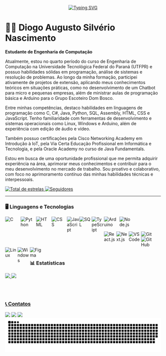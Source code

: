 <p align="center">
  <a href="https://git.io/typing-svg">
    <img src="https://readme-typing-svg.demolab.com?font=Fira+Code&pause=1000&color=F70000&center=true&width=435&lines=%E2%98%85+Welcome+to+my+profile!+%E2%98%85" alt="Typing SVG" />
  </a>
</p>

# 👨‍💻 Diogo Augusto Silvério Nascimento

**Estudante de Engenharia de Computação** 

Atualmente, estou no quarto período do curso de Engenharia de Computação na Universidade Tecnológica Federal do Paraná (UTFPR) e possuo habilidades sólidas em programação, análise de sistemas e resolução de problemas. Ao longo da minha formação, participei ativamente de projetos de extensão, aplicando meus conhecimentos teóricos em situações práticas, como no desenvolvimento de um Chatbot para micro e pequenas empresas, além de ministrar aulas de programação básica e Arduino para o Grupo Escoteiro Dom Bosco.

Entre minhas competências, destaco habilidades em linguagens de programação como C, C#, Java, Python, SQL, Assembly, HTML, CSS e JavaScript. Tenho familiaridade com ferramentas de desenvolvimento e sistemas operacionais como Linux, Windows e Arduino, além de experiência com edição de áudio e vídeo.

Também possuo certificações pela Cisco Networking Academy em Introdução à IoT, pela Via Certa Educação Profissional em Informática e Tecnologia, e pela Oracle Academy no curso de Java Fundamentals.

Estou em busca de uma oportunidade profissional que me permita adquirir experiência na área, aprimorar meus conhecimentos e contribuir para o meu desenvolvimento no mercado de trabalho.
Sou proativo e colaborativo, com foco no aprimoramento contínuo das minhas habilidades técnicas e interpessoais.

<p align="left">
    <a href="https://github.com/DiogoSNs?tab=repositories&sort=stargazers">
        <img 
            alt="Total de estrelas " 
            title="Total de estrelas GitHub" 
            src="https://custom-icon-badges.demolab.com/github/stars/DiogoSNs?color=55960c&style=for-the-badge&labelColor=488207&logo=star&label=estrelas&timestamp=1700000000"
        />
    </a>
    <a href="https://github.com/DiogoSNs?tab=followers">
        <img 
            alt=" Seguidores" 
            title="Me siga no GitHub" 
            src="https://custom-icon-badges.demolab.com/github/followers/DiogoSNs?color=236ad3&labelColor=1155ba&style=for-the-badge&logo=github&label=Seguidores&logoColor=white&timestamp=1700000000"
        />
    </a>
</p>



---

### 🖥️ Linguagens e Tecnologias

<!-- Linguagens de Programação -->
<img align="left" alt="C" title="C" width="40px" style="padding-right: 10px;" src="https://cdn.jsdelivr.net/gh/devicons/devicon@latest/icons/c/c-original.svg"/>
<img align="left" alt="Python" title="Python" width="40px" style="padding-right: 10px;" src="https://cdn.jsdelivr.net/gh/devicons/devicon@latest/icons/python/python-original.svg"/>
<img align="left" alt="HTML" title="HTML" width="40px" style="padding-right: 10px;" src="https://cdn.jsdelivr.net/gh/devicons/devicon/icons/html5/html5-original.svg"/>
<img align="left" alt="CSS" title="CSS" width="40px" style="padding-right: 10px;" src="https://cdn.jsdelivr.net/gh/devicons/devicon/icons/css3/css3-original.svg"/>
<img align="left" alt="JavaScript" title="JavaScript" width="40px" src="https://cdn.jsdelivr.net/gh/devicons/devicon/icons/javascript/javascript-original.svg" />
<img align="left" alt="SQL" title="SQL" width="40px" src="https://cdn.jsdelivr.net/gh/devicons/devicon/icons/mysql/mysql-original.svg" />
<img align="left" alt="TypeScript" title="TypeScript" width="40px" src="https://cdn.jsdelivr.net/gh/devicons/devicon/icons/typescript/typescript-original.svg" />
<img align="left" alt="Arduino" title="Arduino" width="40px" style="padding-right: 10px;" src="https://cdn.jsdelivr.net/gh/devicons/devicon@latest/icons/arduino/arduino-original-wordmark.svg"/>
<img align="left" alt="Node.js" title="Node.js" width="40px" src="https://cdn.jsdelivr.net/gh/devicons/devicon/icons/nodejs/nodejs-original.svg" />

<br><br/>

<img align="left" alt="React.js" title="React.js" width="40px" src="https://cdn.jsdelivr.net/gh/devicons/devicon/icons/react/react-original.svg"/>
<img align="left" alt="Next.js" title="Next.js" width="40px" src="https://cdn.jsdelivr.net/gh/devicons/devicon/icons/nextjs/nextjs-original.svg" />
<img align="left" alt="VS Code" title="VS Code" width="40px" src="https://cdn.jsdelivr.net/gh/devicons/devicon/icons/vscode/vscode-original.svg" />
<img align="left" alt="Git" title="Git" width="40px" src="https://cdn.jsdelivr.net/gh/devicons/devicon/icons/git/git-original.svg" />
<img align="left" alt="GitHub" title="GitHub" width="40px" src="https://cdn.jsdelivr.net/gh/devicons/devicon/icons/github/github-original.svg" />
<img align="left" alt="Linux" title="Linux" width="40px" src="https://cdn.jsdelivr.net/gh/devicons/devicon/icons/linux/linux-original.svg" />
<img align="left" alt="Windows" title="Windows" width="40px" src="https://cdn.jsdelivr.net/gh/devicons/devicon/icons/windows8/windows8-original.svg" />
<img align="left" alt="Figma" title="Figma" width="40px" src="https://cdn.jsdelivr.net/gh/devicons/devicon/icons/figma/figma-original.svg" />

<br></br>
<br></br>


### 📊 Estatísticas



<div>
  <a href="https://github.com/DiogoSNs">
  <img loading="lazy" height="180em" src="https://github-readme-stats.vercel.app/api/top-langs/?username=DiogoSNs&layout=compact&langs_count=7&theme=monokai"/>
  <img loading="lazy" height="180em" src="https://github-readme-stats.vercel.app/api?username=DiogoSNs&show_icons=true&theme=monokai&include_all_commits=true&count_private=true"/>
</div>

<br></br>

### 📞 Contatos 

<div>
<a href="https://www.linkedin.com/in/diogo-nascimento-0378542ba/" target="_blank"><img loading="lazy" src="https://img.shields.io/badge/-LinkedIn-%230077B5?style=for-the-badge&logo=linkedin&logoColor=white" target="_blank"></a> <a href="https://www.instagram.com/diogo_sns/" target="_blank"><img loading="lazy" src="https://img.shields.io/badge/-Instagram-%23E4405F?style=for-the-badge&logo=instagram&logoColor=white" target="_blank"></a>
<a href=""><img src="https://img.shields.io/badge/GitHub-100000?style=for-the-badge&logo=github&logoColor=white">
</div> 

<picture align="center">
  <source media="(prefers-color-scheme: dark)" srcset="https://raw.githubusercontent.com/mari4souza/mari4souza/output/github-contribution-grid-snake-dark.svg">
  <source media="(prefers-color-scheme: light)" srcset="https://raw.githubusercontent.com/mari4souza/mari4souza/output/github-contribution-grid-snake-dark.svg">
  <img align="center" alt="github contribution grid snake animation" src="https://raw.githubusercontent.com/mari4souza/mari4souza/output/github-contribution-grid-snake.svg">
</picture>





